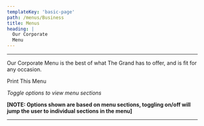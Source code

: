 ```yaml
---
templateKey: 'basic-page'
path: /menus/Business
title: Menus
heading: |
  Our Corporate
  Menu
---
```

---

Our Corporate Menu is the best of what The Grand has to offer, and is fit for any occasion.

Print This Menu

_Toggle options to view menu sections_

**[NOTE: Options shown are based on menu sections, toggling on/off will jump the user to individual sections in the menu]**

---
